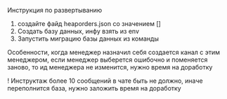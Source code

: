 
Инструкция по развертыванию
1. создайте файд heaporders.json  со значением []
2. Создать базу данных, инфу взять из env
3. Запустить миграцию базы данных из команды

Особенности, когда менеджер назначил себя создается канал с этим менеджером, если менеджер выберется ошибочно и поменяется заново, то ид менеджера не изменится, нужно время на доработку

! Инструктаж более 10 сообщений в чате быть не должно, иначе переполнится база, нужно заложить время на доработку

